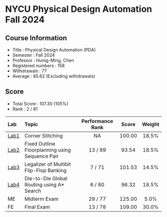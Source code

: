# NYCU Physical Design Automation Fall 2024

## Course Information
- Title : Physical Design Automation (PDA)
- Semester : Fall 2024
- Professor : Humg-Ming, Chen
- Registered numbers : 158
- Withdrawals : 77
- Average : 85.62 (Excluding withdrawals)

## Score
- Total Score : 107.30 (105%)
- Rank : 2 / 81

|Lab           |Topic                                            | Performance Rank   |Score   |Weight |
|:-------------|:------------------------------------------------|:------------------:|:------:|:-----:|
| [Lab1](Lab1) | Corner Stitching                                | NA                 | 100.00 | 18.5% |
| [Lab2](Lab2) | Fixed Outline Floorplanning using Sequence Pair | 13 / 99            |  93.54 | 18.5% |
| [Lab3](Lab3) | Legalizer of Multibit Flip-Flop Banking         | 7  / 71            | 101.53 | 14.5% |
| [Lab4](Lab4) | Die-to-Die Global Routing using A* Search       | 6  / 80            | 96.32  | 18.5% |
| ME           | Midterm Exam                                    | 29 / 77            | 125.00 |  5.0% |
| FE           | Final Exam                                      | 13 / 78            | 109.00 | 30.0% |

